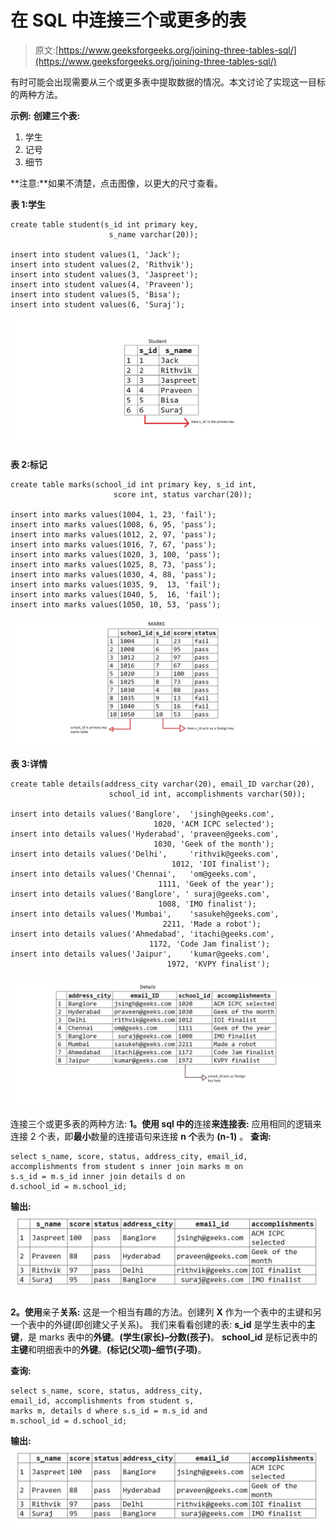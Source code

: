 # 在 SQL 中连接三个或更多的表

> 原文:[https://www.geeksforgeeks.org/joining-three-tables-sql/](https://www.geeksforgeeks.org/joining-three-tables-sql/)

有时可能会出现需要从三个或更多表中提取数据的情况。本文讨论了实现这一目标的两种方法。

**示例:**
**创建三个表:**

1.  学生
2.  记号
3.  细节

**注意:**如果不清楚，点击图像，以更大的尺寸查看。

**表 1:学生**

```
create table student(s_id int primary key, 
                      s_name varchar(20));

insert into student values(1, 'Jack');
insert into student values(2, 'Rithvik');
insert into student values(3, 'Jaspreet');
insert into student values(4, 'Praveen');
insert into student values(5, 'Bisa');
insert into student values(6, 'Suraj');

```

[![](img/250464498a02ee3912bac66b2842aaeb.png)](https://media.geeksforgeeks.org/wp-content/uploads/student-table-2.jpg)

**表 2:标记**

```
create table marks(school_id int primary key, s_id int, 
                       score int, status varchar(20));

insert into marks values(1004, 1, 23, 'fail');
insert into marks values(1008, 6, 95, 'pass');
insert into marks values(1012, 2, 97, 'pass');
insert into marks values(1016, 7, 67, 'pass'); 
insert into marks values(1020, 3, 100, 'pass');
insert into marks values(1025, 8, 73, 'pass');
insert into marks values(1030, 4, 88, 'pass');
insert into marks values(1035, 9,  13, 'fail');
insert into marks values(1040, 5,  16, 'fail');
insert into marks values(1050, 10, 53, 'pass');

```

[![](img/9e01d7821d28647a6bed08fee7534d3c.png)](https://media.geeksforgeeks.org/wp-content/uploads/marks-1.jpg)

**表 3:详情**

```
create table details(address_city varchar(20), email_ID varchar(20), 
                      school_id int, accomplishments varchar(50));

insert into details values('Banglore',  'jsingh@geeks.com', 
                                1020, 'ACM ICPC selected');
insert into details values('Hyderabad', 'praveen@geeks.com', 
                                1030, 'Geek of the month');
insert into details values('Delhi',     'rithvik@geeks.com', 
                                    1012, 'IOI finalist');
insert into details values('Chennai',   'om@geeks.com', 
                                 1111, 'Geek of the year');
insert into details values('Banglore', ' suraj@geeks.com',
                                 1008, 'IMO finalist');
insert into details values('Mumbai',    'sasukeh@geeks.com',
                                  2211, 'Made a robot');
insert into details values('Ahmedabad', 'itachi@geeks.com',
                               1172, 'Code Jam finalist');
insert into details values('Jaipur',    'kumar@geeks.com',
                                   1972, 'KVPY finalist');

```

[![](img/36f2d96e5f2c64a17224130c0297377b.png)](https://media.geeksforgeeks.org/wp-content/uploads/details.jpg)

连接三个或更多表的两种方法:
**1。使用 sql 中的**连接**来连接表:**
应用相同的逻辑来连接 2 个表，即**最小**数量的连接语句来连接 **n 个**表为 **(n-1)** 。
**查询:**

```
select s_name, score, status, address_city, email_id,
accomplishments from student s inner join marks m on
s.s_id = m.s_id inner join details d on 
d.school_id = m.school_id;

```

**输出:**
[![](img/cb5c48e5c341c5e65050b5e6ee288165.png)](https://media.geeksforgeeks.org/wp-content/uploads/output1-1.jpg)

**2。使用**亲子**关系:**
这是一个相当有趣的方法。创建列 **X** 作为一个表中的主键和另一个表中的外键(即创建父子关系)。
我们来看看创建的表:
**s_id** 是学生表中的**主键**，是 marks 表中的**外键**。**(学生(家长)–分数(孩子)**。
**school_id** 是标记表中的**主键**和明细表中的**外键**。**(标记(父项)–细节(子项)**。

**查询:**

```
select s_name, score, status, address_city, 
email_id, accomplishments from student s, 
marks m, details d where s.s_id = m.s_id and 
m.school_id = d.school_id;

```

**输出:**
[![](img/cb5c48e5c341c5e65050b5e6ee288165.png)](https://media.geeksforgeeks.org/wp-content/uploads/output1-1.jpg)